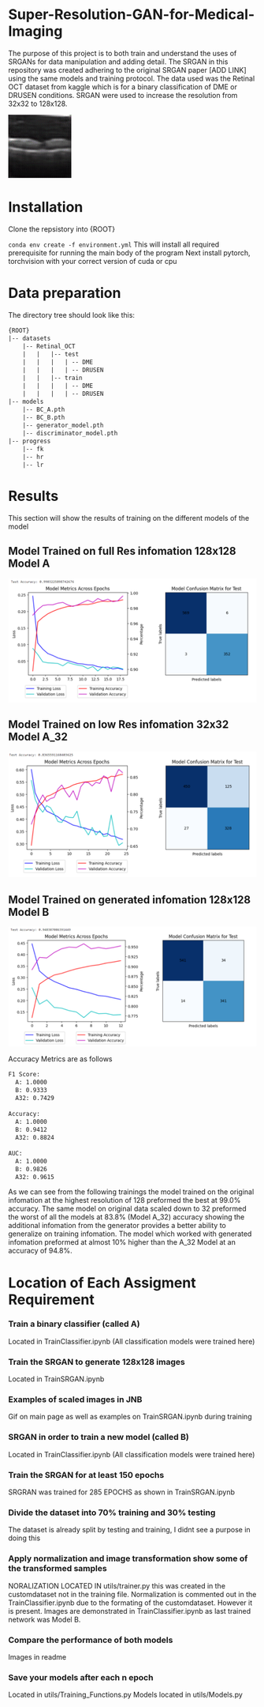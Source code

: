 # Super-Resolution-GAN-for-Medical-Imaging
The purpose of this project is to both train and understand the uses of SRGANs for data manipulation and adding detail. The SRGAN in this repository was created adhering to the original SRGAN paper [ADD LINK] using the same models and training protocol. The data used was the Retinal OCT dataset from kaggle which is for a binary classification of DME or DRUSEN conditions. SRGAN were used to increase the resolution from 32x32 to 128x128.

![Progression of Training, Clear distiction between pre and post training](figures/0-149.gif)

# Installation 

Clone the repsistory into {ROOT}

`conda env create -f environment.yml`
This will install all required prerequisite for running the main body of the program
Next install pytorch, torchvision with your correct version of cuda or cpu


# Data preparation
The directory tree should look like this:
```
{ROOT}
|-- datasets
    |-- Retinal_OCT
    |   |   |-- test
    |   |   |   | -- DME
    |   |   |   | -- DRUSEN
    |   |   |-- train
    |   |   |   | -- DME
    |   |   |   | -- DRUSEN
|-- models
    |-- BC_A.pth
    |-- BC_B.pth
    |-- generator_model.pth
    |-- discriminator_model.pth
|-- progress
    |-- fk
    |-- hr
    |-- lr
```

# Results
This section will show the results of training on the different models of the model

## Model Trained on full Res infomation 128x128 Model A
![Model_A](figures/BC_A_training.png)

## Model Trained on low Res infomation 32x32 Model A_32
![Model_A_32](figures/BC_A_32_training.png)

## Model Trained on generated infomation 128x128 Model B
![Model_B](figures/BC_B_training.png)

Accuracy Metrics are as follows
```
F1 Score:
  A: 1.0000
  B: 0.9333
  A32: 0.7429

Accuracy:
  A: 1.0000
  B: 0.9412
  A32: 0.8824

AUC:
  A: 1.0000
  B: 0.9826
  A32: 0.9615
  ```

As we can see from the following trainings the model trained on the original infomation at the highest resolution of 128 preformed the best at 99.0% accuracy. The same model on original data scaled down to 32 preformed the worst of all the models at 83.8% (Model A_32) accuracy showing the additional infomation from the generator provides a better ability to generalize on training infomation. The model which worked with generated infomation preformed at almost 10% higher than the A_32 Model at an accuracy of 94.8%.

# Location of Each Assigment Requirement

### Train a binary classifier (called A) 
Located in TrainClassifier.ipynb (All classification models were trained here)

### Train the SRGAN to generate 128x128 images
Located in TrainSRGAN.ipynb

### Examples of scaled images in JNB 
Gif on main page as well as examples on TrainSRGAN.ipynb during training

### SRGAN in order to train a new model (called B)
Located in TrainClassifier.ipynb (All classification models were trained here)

### Train the SRGAN for at least 150 epochs
SRGRAN was trained for 285 EPOCHS as shown in TrainSRGAN.ipynb

### Divide the dataset into 70% training and 30% testing
The dataset is already split by testing and training, I didnt see a purpose in doing this

### Apply normalization and image transformation show some of the transformed samples
NORALIZATION LOCATED IN utils/trainer.py this was created in the customdataset not in the training file. Normalization is commented out in the TrainClassifier.ipynb due to the formating of the customdataset. However it is present. Images are demonstrated in TrainClassifier.ipynb as last trained network was Model B.

### Compare the performance of both models
Images in readme

### Save your models after each n epoch
Located in utils/Training_Functions.py
Models located in utils/Models.py
